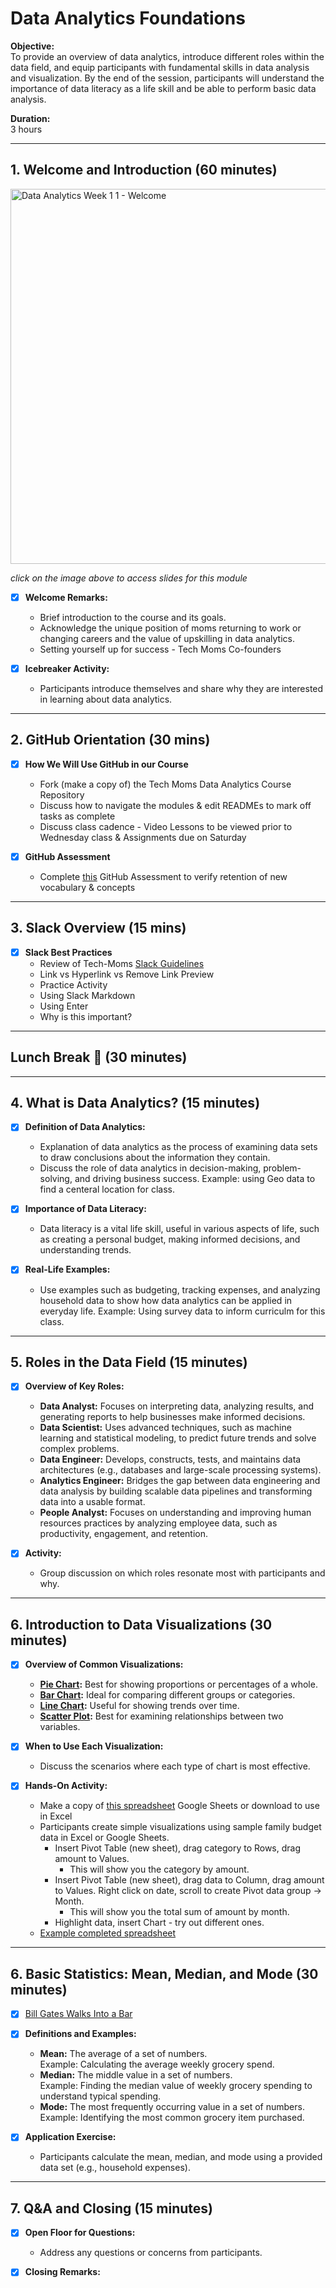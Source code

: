# Data Analytics Foundations

**Objective:**  
To provide an overview of data analytics, introduce different roles within the data field, and equip participants with fundamental skills in data analysis and visualization. By the end of the session, participants will understand the importance of data literacy as a life skill and be able to perform basic data analysis.

**Duration:**  
3 hours

---

## 1. Welcome and Introduction (60 minutes)

<a href="https://docs.google.com/presentation/d/1CauUd8HEzGUD_bZ-PEpwGIISzKvPK_qSCJn7QJPcRHA/edit?usp=sharing">
  <img src="https://github.com/user-attachments/assets/6c7c4e6a-c8f0-4dd5-aa9b-8509b6054223" alt="Data Analytics Week 1 1 - Welcome" width="600"/>
</a>

_click on the image above to access slides for this module_

- [x] **Welcome Remarks:**
  - Brief introduction to the course and its goals.
  - Acknowledge the unique position of moms returning to work or changing careers and the value of upskilling in data analytics.
  - Setting yourself up for success - Tech Moms Co-founders 
  

- [x] **Icebreaker Activity:**
  - Participants introduce themselves and share why they are interested in learning about data analytics.

---

## 2. GitHub Orientation (30 mins)

- [X] **How We Will Use GitHub in our Course**
  - Fork (make a copy of) the Tech Moms Data Analytics Course Repository 
  - Discuss how to navigate the modules & edit READMEs to mark off tasks as complete
  - Discuss class cadence - Video Lessons to be viewed prior to Wednesday class & Assignments due on Saturday
     
- [x] **GitHub Assessment**
  - Complete [this](https://docs.google.com/forms/d/e/1FAIpQLSe8zGsKVqqL8pulsJSrxoh0jO_WQThD9iVjX7EruDcE2gz76Q/viewform) GitHub Assessment to verify retention of new vocabulary & concepts
 
----

## 3. Slack Overview (15 mins)

- [x] **Slack Best Practices**
    - Review of Tech-Moms [Slack Guidelines](https://docs.google.com/document/d/1g7nEFyEZe8AvSan-bbYAuvJorYvHSdoX55urAGQO_iI/edit?usp=sharing)
    - Link vs Hyperlink vs Remove Link Preview
    - Practice Activity
    - Using Slack Markdown
    - Using Enter
    - Why is this important?  

-----

## Lunch Break 🌮 (30 minutes)

---

## 4. What is Data Analytics? (15 minutes)

- [x] **Definition of Data Analytics:**
  - Explanation of data analytics as the process of examining data sets to draw conclusions about the information they contain.
  - Discuss the role of data analytics in decision-making, problem-solving, and driving business success. Example: using Geo data to find a centeral location for class.

- [x] **Importance of Data Literacy:**
  - Data literacy is a vital life skill, useful in various aspects of life, such as creating a personal budget, making informed decisions, and understanding trends.

- [x] **Real-Life Examples:**
  - Use examples such as budgeting, tracking expenses, and analyzing household data to show how data analytics can be applied in everyday life. Example: Using survey data to inform curriculm for this class. 

---

## 5. Roles in the Data Field (15 minutes)

- [x] **Overview of Key Roles:**
  - **Data Analyst:** Focuses on interpreting data, analyzing results, and generating reports to help businesses make informed decisions.
  - **Data Scientist:** Uses advanced techniques, such as machine learning and statistical modeling, to predict future trends and solve complex problems.
  - **Data Engineer:** Develops, constructs, tests, and maintains data architectures (e.g., databases and large-scale processing systems).
  - **Analytics Engineer:** Bridges the gap between data engineering and data analysis by building scalable data pipelines and transforming data into a usable format.
  - **People Analyst:** Focuses on understanding and improving human resources practices by analyzing employee data, such as productivity, engagement, and retention.

- [x] **Activity:**
  - Group discussion on which roles resonate most with participants and why.

---

## 6. Introduction to Data Visualizations (30 minutes)

- [x] **Overview of Common Visualizations:**
  - **[Pie Chart](https://www.storytellingwithdata.com/blog/2020/5/14/what-is-a-pie-chart):** Best for showing proportions or percentages of a whole.
  - **[Bar Chart](https://www.storytellingwithdata.com/blog/2020/2/19/what-is-a-bar-chart):** Ideal for comparing different groups or categories.
  - **[Line Chart](https://www.storytellingwithdata.com/blog/2020/3/24/what-is-a-line-graph):** Useful for showing trends over time.
  - **[Scatter Plot](https://www.storytellingwithdata.com/blog/2020/5/27/what-is-a-scatterplot):** Best for examining relationships between two variables.

- [x] **When to Use Each Visualization:**
  - Discuss the scenarios where each type of chart is most effective.

- [x] **Hands-On Activity:**
  - Make a copy of [this spreadsheet](https://docs.google.com/spreadsheets/d/1Wx1jsHZEqfdixNXH972T1NU4olafySPUwhrIbJ6sEAY/edit?usp=sharing) Google Sheets or download to use in Excel
  - Participants create simple visualizations using sample family budget data in Excel or Google Sheets.
     - Insert Pivot Table (new sheet), drag category to Rows, drag amount to Values. 
        - This will show you the category by amount. 
     - Insert Pivot Table (new sheet), drag data to Column, drag amount to Values. Right click on date, scroll to create Pivot data group -> Month.
        - This will show you the total sum of amount by month. 
     - Highlight data, insert Chart - try out different ones.
  - [Example completed spreadsheet](https://docs.google.com/spreadsheets/d/1lIW05vgnTm16NF8w24sCgM_x3EKvqwdKwhORIPXnmOM/edit?gid=762388016#gid=762388016)

---

## 6. Basic Statistics: Mean, Median, and Mode (30 minutes)

- [x] [Bill Gates Walks Into a Bar](https://introductorystats.wordpress.com/2011/09/04/when-bill-gates-walks-into-a-bar/)

- [x] **Definitions and Examples:**
  - **Mean:** The average of a set of numbers.  
    Example: Calculating the average weekly grocery spend.
  - **Median:** The middle value in a set of numbers.  
    Example: Finding the median value of weekly grocery spending to understand typical spending.
  - **Mode:** The most frequently occurring value in a set of numbers.  
    Example: Identifying the most common grocery item purchased.

- [x] **Application Exercise:**
  - Participants calculate the mean, median, and mode using a provided data set (e.g., household expenses).

---

## 7. Q&A and Closing (15 minutes)

- [x] **Open Floor for Questions:**
  - Address any questions or concerns from participants.
  
- [x] **Closing Remarks:**

